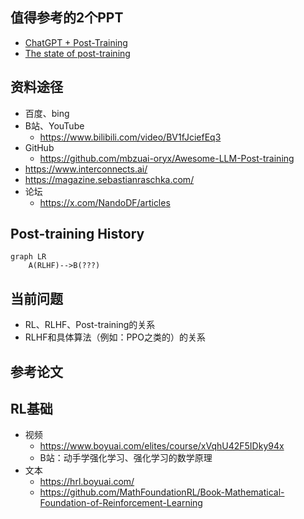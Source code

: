 ## 值得参考的2个PPT

+ [ChatGPT + Post-Training](https://docs.google.com/presentation/d/11KWCKUORnPpVMSY6vXgBeFSWo7fJcuGQ9yuR6vC1pzE)
+ [The state of post-training](https://docs.google.com/presentation/d/1FL6pzRT3tjCfJ985emS_2YfujCe_iz6dsyRcDIUFPqs)


## 资料途径
+ 百度、bing
+ B站、YouTube
  + https://www.bilibili.com/video/BV1fJciefEq3
+ GitHub
  + https://github.com/mbzuai-oryx/Awesome-LLM-Post-training
+ https://www.interconnects.ai/
+ https://magazine.sebastianraschka.com/
+ 论坛
  + https://x.com/NandoDF/articles


## Post-training History

```mermaid
graph LR
    A(RLHF)-->B(???)
```

## 当前问题
+ RL、RLHF、Post-training的关系
+ RLHF和具体算法（例如：PPO之类的）的关系


## 参考论文


## RL基础
+ 视频
    + https://www.boyuai.com/elites/course/xVqhU42F5IDky94x
    + B站：动手学强化学习、强化学习的数学原理
+ 文本
    + https://hrl.boyuai.com/
    + https://github.com/MathFoundationRL/Book-Mathematical-Foundation-of-Reinforcement-Learning
